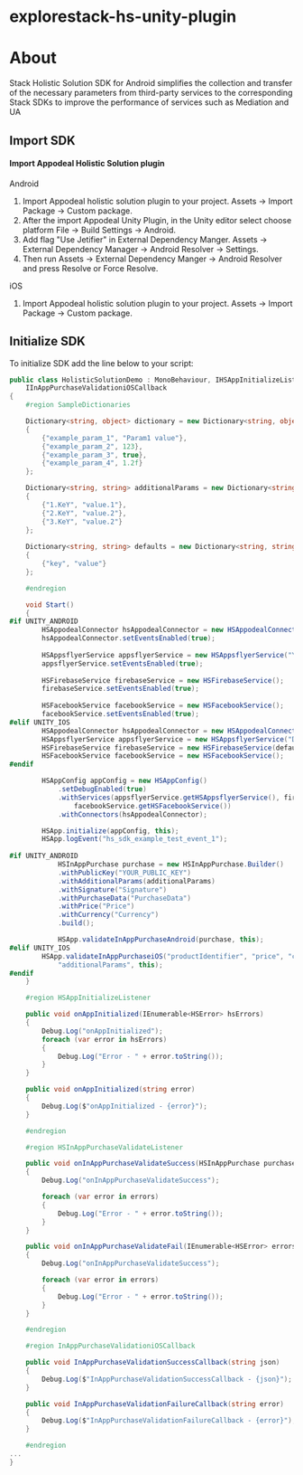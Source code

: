 # explorestack-hs-unity-plugin
# About

Stack Holistic Solution SDK for Android simplifies the collection and transfer of the necessary parameters from third-party services to the corresponding Stack SDKs to improve the performance of services such as Mediation and UA

## Import SDK

#### Import Appodeal Holistic Solution plugin

Android

1. Import Appodeal holistic solution plugin to your project. Assets → Import Package → Custom package.
2. After the import Appodeal Unity Plugin, in the Unity editor select choose platform File → Build Settings → Android.
3. Add flag "Use Jetifier" in External Dependency Manger.  Assets → External Dependency Manager → Android Resolver  → Settings.
4. Then run Assets → External Dependency Manger → Android Resolver and press Resolve or Force Resolve.

iOS 

1. Import Appodeal holistic solution plugin to your project. Assets → Import Package → Custom package.


[initialize_sdk]: initialize_sdk
##  Initialize SDK

To initialize SDK add the line below to your script:

```c#
public class HolisticSolutionDemo : MonoBehaviour, IHSAppInitializeListener, IHSInAppPurchaseValidateListener,
    IInAppPurchaseValidationiOSCallback
{
    #region SampleDictionaries

    Dictionary<string, object> dictionary = new Dictionary<string, object>
    {
        {"example_param_1", "Param1 value"},
        {"example_param_2", 123},
        {"example_param_3", true},
        {"example_param_4", 1.2f}
    };

    Dictionary<string, string> additionalParams = new Dictionary<string, string>()
    {
        {"1.KeY", "value.1"},
        {"2.KeY", "value.2"},
        {"3.KeY", "value.2"}
    };
    
    Dictionary<string, string> defaults = new Dictionary<string, string>()
    {
        {"key", "value"}
    };

    #endregion

    void Start()
    {
#if UNITY_ANDROID
        HSAppodealConnector hsAppodealConnector = new HSAppodealConnector();
        hsAppodealConnector.setEventsEnabled(true);
        
        HSAppsflyerService appsflyerService = new HSAppsflyerService("YOUR_APPSFLYER_DEV_KEY");
        appsflyerService.setEventsEnabled(true);
        
        HSFirebaseService firebaseService = new HSFirebaseService();
        firebaseService.setEventsEnabled(true);
        
        HSFacebookService facebookService = new HSFacebookService();
        facebookService.setEventsEnabled(true);
#elif UNITY_IOS
        HSAppodealConnector hsAppodealConnector = new HSAppodealConnector();
        HSAppsflyerService appsflyerService = new HSAppsflyerService("DEV_KEY", "APP_ID", new[] {"KEYS"});
        HSFirebaseService firebaseService = new HSFirebaseService(defaults, long.MaxValue);
        HSFacebookService facebookService = new HSFacebookService();
#endif

        HSAppConfig appConfig = new HSAppConfig()
            .setDebugEnabled(true)
            .withServices(appsflyerService.getHSAppsflyerService(), firebaseService.getHSFirebaseService(),
                facebookService.getHSFacebookService())
            .withConnectors(hsAppodealConnector);

        HSApp.initialize(appConfig, this);
        HSApp.logEvent("hs_sdk_example_test_event_1");
        
#if UNITY_ANDROID
            HSInAppPurchase purchase = new HSInAppPurchase.Builder()
            .withPublicKey("YOUR_PUBLIC_KEY")
            .withAdditionalParams(additionalParams)
            .withSignature("Signature")
            .withPurchaseData("PurchaseData")
            .withPrice("Price")
            .withCurrency("Currency")
            .build();

            HSApp.validateInAppPurchaseAndroid(purchase, this);
#elif UNITY_IOS
        HSApp.validateInAppPurchaseiOS("productIdentifier", "price", "currency", "transactionId",
            "additionalParams", this);
#endif
    }

    #region HSAppInitializeListener

    public void onAppInitialized(IEnumerable<HSError> hsErrors)
    {
        Debug.Log("onAppInitialized");
        foreach (var error in hsErrors)
        {
            Debug.Log("Error - " + error.toString());
        }
    }

    public void onAppInitialized(string error)
    {
        Debug.Log($"onAppInitialized - {error}");
    }

    #endregion

    #region HSInAppPurchaseValidateListener

    public void onInAppPurchaseValidateSuccess(HSInAppPurchase purchase, IEnumerable<HSError> errors)
    {
        Debug.Log("onInAppPurchaseValidateSuccess");

        foreach (var error in errors)
        {
            Debug.Log("Error - " + error.toString());
        }
    }

    public void onInAppPurchaseValidateFail(IEnumerable<HSError> errors)
    {
        Debug.Log("onInAppPurchaseValidateSuccess");

        foreach (var error in errors)
        {
            Debug.Log("Error - " + error.toString());
        }
    }

    #endregion

    #region InAppPurchaseValidationiOSCallback

    public void InAppPurchaseValidationSuccessCallback(string json)
    {
        Debug.Log($"InAppPurchaseValidationSuccessCallback - {json}");
    }

    public void InAppPurchaseValidationFailureCallback(string error)
    {
        Debug.Log($"InAppPurchaseValidationFailureCallback - {error}");
    }

    #endregion
...
}
```

